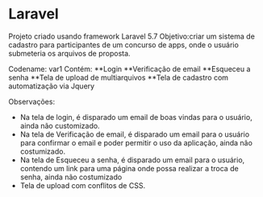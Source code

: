 # Laravel
Projeto criado usando framework Laravel 5.7
Objetivo:criar um sistema de cadastro para participantes de um concurso de apps, onde o usuário submeteria os arquivos de proposta.

Codename: var1
Contém:
**Login
**Verificação de email
**Esqueceu a senha
**Tela de upload de multiarquivos
**Tela de cadastro com automatização via Jquery


Observações:
* Na tela de login, é disparado um email de boas vindas para o usuário, ainda não customizado.
* Na tela de Verificação de email, é disparado um email para o usuário para confirmar o email e poder permitir o uso da aplicação, ainda não costumizado.
* Na tela de Esqueceu a senha, é disparado um email para o usuário, contendo um link para uma página onde possa realizar a troca de senha, ainda não costumizado
* Tela de upload com conflitos de CSS.
